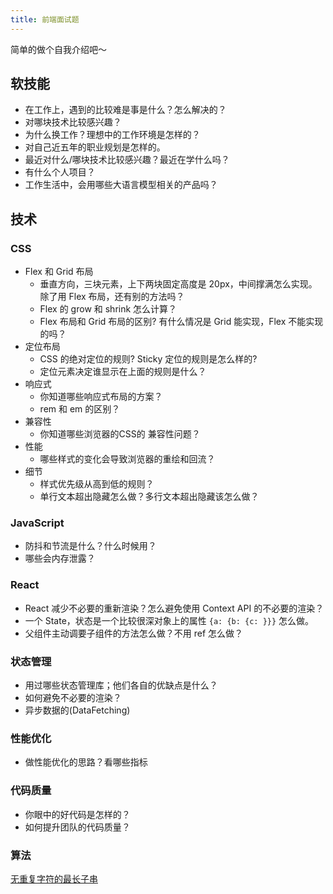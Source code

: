 ```yaml
---
title: 前端面试题
---
```


简单的做个自我介绍吧～

## 软技能
* 在工作上，遇到的比较难是事是什么？怎么解决的？
* 对哪块技术比较感兴趣？
* 为什么换工作？理想中的工作环境是怎样的？
* 对自己近五年的职业规划是怎样的。
* 最近对什么/哪块技术比较感兴趣？最近在学什么吗？
* 有什么个人项目？
* 工作生活中，会用哪些大语言模型相关的产品吗？
  
## 技术
### CSS
* Flex 和 Grid 布局
  * 垂直方向，三块元素，上下两块固定高度是 20px，中间撑满怎么实现。除了用 Flex 布局，还有别的方法吗？
  * Flex 的 grow 和 shrink 怎么计算？
  * Flex 布局和 Grid 布局的区别? 有什么情况是 Grid 能实现，Flex 不能实现的吗？
* 定位布局
  * CSS 的绝对定位的规则? Sticky 定位的规则是怎么样的?
  * 定位元素决定谁显示在上面的规则是什么？
* 响应式
  * 你知道哪些响应式布局的方案？
  * rem 和 em 的区别？
* 兼容性
  * 你知道哪些浏览器的CSS的 兼容性问题？
* 性能
  * 哪些样式的变化会导致浏览器的重绘和回流？ 
* 细节
  * 样式优先级从高到低的规则？
  * 单行文本超出隐藏怎么做？多行文本超出隐藏该怎么做？

### JavaScript
* 防抖和节流是什么？什么时候用？
* 哪些会内存泄露？

### React
* React 减少不必要的重新渲染？怎么避免使用 Context API 的不必要的渲染？
* 一个 State，状态是一个比较很深对象上的属性 `{a: {b: {c: }}}` 怎么做。
* 父组件主动调要子组件的方法怎么做？不用 ref 怎么做？

### 状态管理
* 用过哪些状态管理库；他们各自的优缺点是什么？
* 如何避免不必要的渲染？
* 异步数据的(DataFetching)

### 性能优化
* 做性能优化的思路？看哪些指标

### 代码质量
* 你眼中的好代码是怎样的？
* 如何提升团队的代码质量？

### 算法
[无重复字符的最长子串](https://leetcode.cn/problems/wtcaE1/description/)


